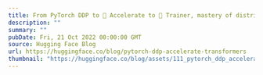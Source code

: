 ```yaml
---
title: From PyTorch DDP to 🤗 Accelerate to 🤗 Trainer, mastery of distributed training with ease
description: ""
summary: ""
pubDate: Fri, 21 Oct 2022 00:00:00 GMT
source: Hugging Face Blog
url: https://huggingface.co/blog/pytorch-ddp-accelerate-transformers
thumbnail: "https://huggingface.co/blog/assets/111_pytorch_ddp_accelerate_transformers/thumbnail.png"
---
```


